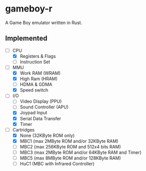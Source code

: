 # gameboy-r
A Game Boy emulator written in Rust.

## Implemented
- [ ] CPU
  - [x] Registers & Flags
  - [ ] Instruction Set
- [ ] MMU
  - [x] Work RAM (WRAM)
  - [x] High Ram (HRAM)
  - [ ] HDMA & GDMA
  - [x] Speed switch
- [ ] I/O
  - [ ] Video Display (PPU)
  - [ ] Sound Controller (APU)
  - [x] Joypad Input
  - [x] Serial Data Transfer
  - [x] Timer
- [ ] Cartridges
  - [x] None (32KByte ROM only)
  - [x] MBC1 (max 2MByte ROM and/or 32KByte RAM)
  - [ ] MBC2 (max 256KByte ROM and 512x4 bits RAM)
  - [ ] MBC3 (max 2MByte ROM and/or 64KByte RAM and Timer)
  - [ ] MBC5 (max 8MByte ROM and/or 128KByte RAM)
  - [ ] HuC1 (MBC with Infrared Controller)